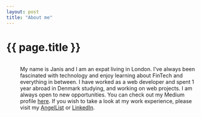 ```yaml
---
layout: post
title: "About me"
---
```


<h1 class="title is-size-2">{{ page.title }}</h1>

<div class="columns">

  <div class="column is-4-tablet">
    <figure class="image is-square">
      <img src="{{ site.profile_photo }}">
    </figure>
  </div>

  <div class="column is-8-tablet">
    <p class="is-size-5">
      My name is Janis and I am an expat living in London. I’ve always been fascinated with technology and enjoy learning about FinTech and everything in between. I have worked as a web developer and spent 1 year abroad in Denmark studying, and working on web projects. I am always open to new opportunities. You can check out my Medium
      profile <a href="https://medium.com/@{{ site.handle }}" target="_blank">here</a>. If you wish to take a look
      at my work experience, please visit my <a href="https://angel.co/{{ site.handle }}" target="_blank">AngelList</a> or
      <a href="https://linkedin.com/in/{{ site.handle }}" target="_blank">LinkedIn</a>.
    </p>
  </div>

</div>
